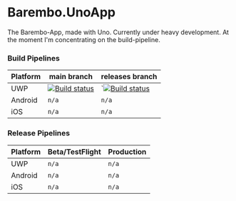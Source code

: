 # Barembo.UnoApp

 The Barembo-App, made with Uno. Currently under heavy development. At the moment I'm concentrating on the build-pipeline.

### Build Pipelines

| Platform | main branch                              | releases branch                          |
|----------|------------------------------------------|------------------------------------------|
| UWP      | [![Build status](https://dev.azure.com/topperdel/Barembo/_apis/build/status/Release%20UWP)](https://dev.azure.com/topperdel/Barembo/_build/latest?definitionId=-1) | `[![Build status](https://dev.azure.com/topperdel/Barembo/_apis/build/status/Release%20UWP)](https://dev.azure.com/topperdel/Barembo/_build/latest?definitionId=3) |
| Android  | `n/a` | `n/a` |
| iOS      | `n/a` | `n/a` |

### Release Pipelines

| Platform | Beta/TestFlight | Production |
|----------|-------|-----------|
| UWP      | `n/a` | `n/a` |
| Android  | `n/a` | `n/a` |
| iOS      | `n/a` | `n/a` |
